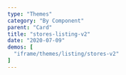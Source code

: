 ```yaml
---
type: "Themes"
category: "By Component"
parent: "Card"
title: "stores-listing-v2"
date: "2020-07-09"
demos: [
  "iframe/themes/listing/stores-v2"
]
---
```

